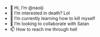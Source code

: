 - 👋 Hi, I’m @naoiji
- 👀 I’m interested in death? Lol
- 🌱 I’m currently learning how to kill myself
- 💞️ I’m looking to collaborate with Satan
- 📫 How to reach me through hell

<!---
naoiji/naoiji is a ✨ special ✨ repository because its `README.md` (this file) appears on your GitHub profile.
You can click the Preview link to take a look at your changes.
--->
